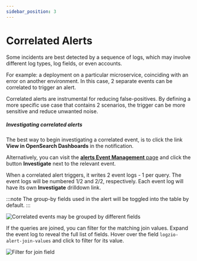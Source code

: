 ```yaml
---
sidebar_position: 3
---
```


# Correlated Alerts


Some incidents are best detected by a sequence of logs, which may involve different log types, log fields, or even accounts.

For example: a deployment on a particular microservice, coinciding with an error on another environment. In this case, 2 separate events can be correlated to trigger an alert.

Correlated alerts are instrumental for reducing false-positives. By defining a more specific use case that contains 2 scenarios, the trigger can be more sensitive and reduce unwanted noise.


##### Investigating correlated alerts

The best way to begin investigating a correlated event, is to click the link **View in OpenSearch Dashboards** in the notification.

Alternatively, you can visit the [**alerts Event Management** page](https://app.logz.io/#/dashboard/event-management) and click the button **Investigate** next to the relevant event.

When a correlated alert triggers, it writes 2 event logs - 1 per query. The event logs will be numbered 1/2 and 2/2, respectively. Each event log will have its own **Investigate** drilldown link.

:::note
The group-by fields used in the alert will be toggled into the table by default.
:::

![Correlated events may be grouped by different fields](https://dytvr9ot2sszz.cloudfront.net/logz-docs/correlated-alerts/add-another-query.png)

If the queries are joined, you can filter for the matching join values. Expand the event log to reveal the full list of fields. Hover over the field `logzio-alert-join-values` and click **<i class="fas fa-search-plus"></i>** to filter for its value.


![Filter for join field](https://dytvr9ot2sszz.cloudfront.net/logz-docs/correlated-alerts/filter-for-join-field.png)

